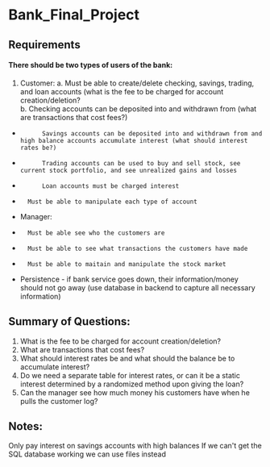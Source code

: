# Bank_Final_Project

## Requirements
#### There should be two types of users of the bank:
1. Customer:
    a. Must be able to create/delete checking, savings, trading, and loan accounts (what is the fee to be charged for account creation/deletion?   
    b. Checking accounts can be deposited into and withdrawn from (what are transactions that cost fees?)
- 			Savings accounts can be deposited into and withdrawn from and high balance accounts accumulate interest (what should interest rates be?)
- 			Trading accounts can be used to buy and sell stock, see current stock portfolio, and see unrealized gains and losses
- 			Loan accounts must be charged interest 
- 		Must be able to manipulate each type of account
- 	Manager:
- 		Must be able see who the customers are
- 		Must be able to see what transactions the customers have made
- 		Must be able to maitain and manipulate the stock market

- Persistence - if bank service goes down, their information/money should not go away (use database in backend to capture all necessary information)

## Summary of Questions:
1. What is the fee to be charged for account creation/deletion?
2. What are transactions that cost fees?
3. What should interest rates be and what should the balance be to accumulate interest?
4. Do we need a separate table for interest rates, or can it be a static interest determined by a randomized method upon giving the loan?
5. Can the manager see how much money his customers have when he pulls the customer log?

## Notes:
Only pay interest on savings accounts with high balances
If we can't get the SQL database working we can use files instead

